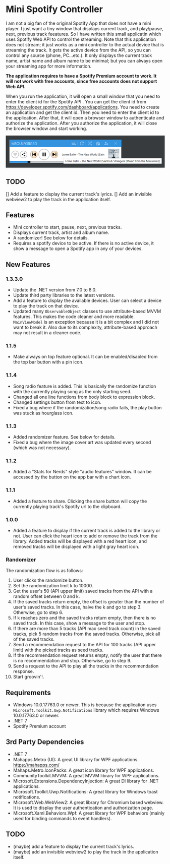 # Mini Spotify Controller

I am not a big fan of the original Spotify App that does not have a mini player. I just want a tiny window that displays current track, and play/pause, next, previous track feeatures. So I have written this small applicatin which uses Spotify Web API to control the streaming. Note that this application does not stream; it just works as a mini controller to the actual device that is streaming the track. It gets the active device from the API, so you can control any source (phone, PC...etc.). It only displays the current track name, artist name and album name to be minimal; but you can always open your streaming app for more information.

**The application requires to have a Spotify Premium account to work. It will not work with free accounts, since free accounts does not support Web API.**

When you run the application, it will open a small window that you need to enter the client id for the Spotify API . You can get the client id from https://developer.spotify.com/dashboard/applications. You need to create an application and get the client id. Then you need to enter the client id to the application. After that, it will open a browser window to authenticate and authorize the application. After you authorize the application, it will close the browser window and start working.

![Sample](./assets/mini-spotify-controller.png "All that the app does")

## TODO
[] Add a feature to display the current track's lyrics.
[] Add an invisible webview2 to play the track in the application itself.

## Features
* Mini controller to start, pause, next, previous tracks.
* Displays current track, artist and album name.
* A randomizer! See below for details.
* Requires a spotify device to be active. If there is no active device, it show a message to open a Spotify app in any of your devices.

## New Features

### 1.3.3.0

* Update the .NET version from 7.0 to 8.0.
* Update third party libraries to the latest versions.
* Add a feature to display the available devices. User can select a device to play the track on that device.
* Updated many `ObservableObject` classes to use attribute-based MVVM features. This makes the code cleaner and more readable. `MainViewModel` is an exception because it is a bit complex and I did not want to break it. Also due to its complexity, attribute-based approach may not result in a cleaner code.

### 1.1.5

* Make always on top feature optional. It can be enabled/disabled from the top bar button with a pin icon.

### 1.1.4

* Song radio feature is added. This is basically the randomize function with the currently playing song as the only starting seed.
* Changed all one line functions from body block to expression block.
* Changed settings button from text to icon.
* Fixed a bug where if the randomization/song radio fails, the play button was stuck as hourglass icon.

### 1.1.3

* Added randomizer feature. See below for details.
* Fixed a bug where the image cover art was updated every second (which was not necessary).

### 1.1.2

* Added a "Stats for Nerds" style "audio features" window. It can be accessed by the button on the app bar with a chart icon.

### 1.1.1

* Added a feature to share. Clicking the share button will copy the currently playing track's Spotify url to the clipboard.

### 1.0.0

* Added a feature to display if the current track is added to the library or not. User can click the heart icon to add or remove the track from the library. Added tracks will be displayed with a red heart icon, and removed tracks will be displayed with a light gray heart icon.

### Randomizer

The randomization flow is as follows:
1. User clicks the randomize button.
2. Set the randomization limit k to 10000.
3. Get the user's 50 (API upper limit) saved tracks from the API with a random offset between 0 and k.
4. If the saved tracks return empty, the offset is greater than the number of user's saved tracks. In this case, halve the k and go to step 3. Otherwise, go to step 6. 
5. If k reaches zero and the saved tracks return empty, then there is no saved track. In this case, show a message to the user and stop.
6. If there are more than 5 tracks (API max seed track count) in the saved tracks, pick 5 random tracks from the saved tracks. Otherwise, pick all of the saved tracks.
7. Send a recommendation request to the API for 100 tracks (API upper limit) with the picked tracks as seed tracks.
8. If the recommendation request returns empty, notify the user that there is no recommendation and stop. Otherwise, go to step 9.
9. Send a request to the API to play all the tracks in the recommendation response.
10. Start groovin'!.

## Requirements

* Windows 10.0.17763.0 or newer. This is because the application uses `Microsoft.Toolkit.Uwp.Notifications` library which requires Windows 10.0.17763.0 or newer.
* .NET 7
* Spotify Premium account

## 3rd Party Dependencies

* .NET 7
* Mahapps.Metro (UI): A great UI library for WPF applications. https://mahapps.com/
* Mahaps.Metro.IconPacks: A great icon library for WPF applications.
* CommunityToolkit.MVVM: A great MVVM library for WPF applications.
* Microsoft.Extensions.DependencyInjection: A great DI library for .NET applications.
* Microsoft.Toolkit.Uwp.Notifications: A great library for Windows toast notifications.
* Microsoft.Web.WebView2: A great library for Chromium based webview. It is used to display the user authentication and authorization page.
* Microsoft.Xaml.Behaviors.Wpf: A great library for WPF behaviors (mainly used for binding commands to event handlers).

## TODO

* (maybe) add a feature to display the current track's lyrics.
* (maybe) add an invisible webview2 to play the track in the application itself.